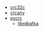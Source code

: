 - [crc32c](https://github.com/google/crc32c)
- [crcany](https://github.com/madler/crcany)
- [pycrc](https://github.com/tpircher/pycrc)
  - [librdkafka](https://github.com/edenhill/librdkafka)

